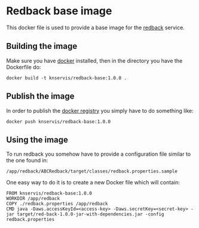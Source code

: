 Redback base image
==================

This docker file is used to provide a base image for the [redback](https://bitbucket.org/knservis/redback) service. 

Building the image
------------------

Make sure you have [docker](https://www.docker.com/) installed, then in the directory you have the Dockerfile do: 

    docker build -t knservis/redback-base:1.0.0 .

Publish the image
-----------------

In order to publish the [docker registry](https://hub.docker.com/) you simply have to do something like:

    docker push knservis/redback-base:1.0.0

Using the image
---------------

To run redback you somehow have to provide a configuration file similar to the one found in: 

    /app/redback/ABCRedback/target/classes/redback.properties.sample

One easy way to do it is to create a new Docker file which will contain:

    FROM knservis/redback-base:1.0.0
    WORKDIR /app/redback
    COPY ./redback.properties /app/redback
    CMD java -Daws.accessKeyId=<access-key> -Daws.secretKey=<secret-key> -jar target/red-back-1.0.0-jar-with-dependencies.jar -config redback.properties

